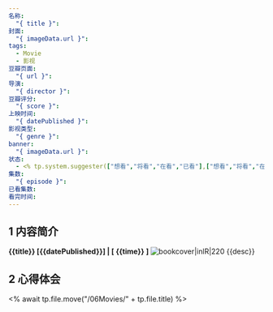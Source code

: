 ```yaml
---
名称:
  "{ title }": 
封面:
  "{ imageData.url }": 
tags:
  - Movie
  - 影视
豆瓣页面:
  "{ url }": 
导演:
  "{ director }": 
豆瓣评分:
  "{ score }": 
上映时间:
  "{ datePublished }": 
影视类型:
  "{ genre }": 
banner:
  "{ imageData.url }": 
状态:
  - <% tp.system.suggester(["想看","将看","在看","已看"],["想看","将看","在看","已看"]) %>
集数:
  "{ episode }": 
已看集数: 
看完时间:
---
```

## 1 内容简介
**{{title}} [{{datePublished}}] | [ {{time}} ]** ![bookcover|inlR|220]({{imageData.url}})
{{desc}}
## 2 心得体会

<% await tp.file.move("/06Movies/" + tp.file.title) %>